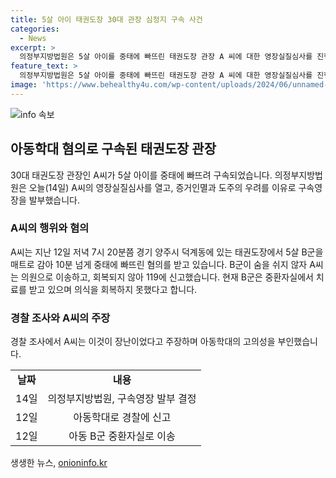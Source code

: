 ```yaml
---
title: 5살 아이 태권도장 30대 관장 심정지 구속 사건
categories:
  - News
excerpt: >
  의정부지방법원은 5살 아이를 중태에 빠뜨린 태권도장 관장 A 씨에 대한 영장실질심사를 진행한 끝에 구속영장을 발부했다. A 씨는 5살 아이를 매트로 감아 중상을 입힌 혐의를 받고 있으며, 아동학대의 고의성을 부인 중이다. B 군은 아직 의식을 회복하지 못한 상태로 중환자실에서 치료를 받고 있다. A 씨는 신고 시 농담으로 했다고 주장하고 있지만, 경찰은 증거인멸과 도주 우려를 이유로 구속했다.
feature_text: >
  의정부지방법원은 5살 아이를 중태에 빠뜨린 태권도장 관장 A 씨에 대한 영장실질심사를 진행한 끝에 구속영장을 발부했다. A 씨는 5살 아이를 매트로 감아 중상을 입힌 혐의를 받고 있으며, 아동학대의 고의성을 부인 중이다. B 군은 아직 의식을 회복하지 못한 상태로 중환자실에서 치료를 받고 있다. A 씨는 신고 시 농담으로 했다고 주장하고 있지만, 경찰은 증거인멸과 도주 우려를 이유로 구속했다.
image: 'https://www.behealthy4u.com/wp-content/uploads/2024/06/unnamed-file.png'
---
```


<p><img src="https://www.behealthy4u.com/wp-content/uploads/2024/06/unnamed-file.png" alt="info 속보" /></p>

<h2 data-ke-size="size26">아동학대 혐의로 구속된 태권도장 관장</h2>

<p data-ke-size="size16">30대 태권도장 관장인 A씨가 5살 아이를 중태에 빠뜨려 구속되었습니다. 의정부지방법원은 오늘(14일) A씨의 영장실질심사를 열고, 증거인멸과 도주의 우려를 이유로 구속영장을 발부했습니다.</p>

<h3>A씨의 행위와 혐의</h3>

<p data-ke-size="size16">A씨는 지난 12일 저녁 7시 20분쯤 경기 양주시 덕계동에 있는 태권도장에서 5살 B군을 매트로 감아 10분 넘게 중태에 빠뜨린 혐의를 받고 있습니다. B군이 숨을 쉬지 않자 A씨는 의원으로 이송하고, 회복되지 않아 119에 신고했습니다. 현재 B군은 중환자실에서 치료를 받고 있으며 의식을 회복하지 못했다고 합니다.</p>

<h3>경찰 조사와 A씨의 주장</h3>

<p data-ke-size="size16">경찰 조사에서 A씨는 이것이 장난이었다고 주장하며 아동학대의 고의성을 부인했습니다.</p>

<table>
  <tr>
    <td style="text-align: center; height: 17px;"><b>날짜</b></td>
    <td style="text-align: center; height: 17px;"><b>내용</b></td>
  </tr>
  <tr>
    <td style="text-align: center; height: 17px;">14일</td>
    <td style="text-align: center; height: 17px;">의정부지방법원, 구속영장 발부 결정</td>
  </tr>
  <tr>
    <td style="text-align: center; height: 17px;">12일</td>
    <td style="text-align: center; height: 17px;">아동학대로 경찰에 신고</td>
  </tr>
  <tr>
    <td style="text-align: center; height: 17px;">12일</td>
    <td style="text-align: center; height: 17px;">아동 B군 중환자실로 이송</td>
  </tr>
</table>
생생한 뉴스, <a href="https://onioninfo.kr" rel="dofollow">onioninfo.kr</a>


